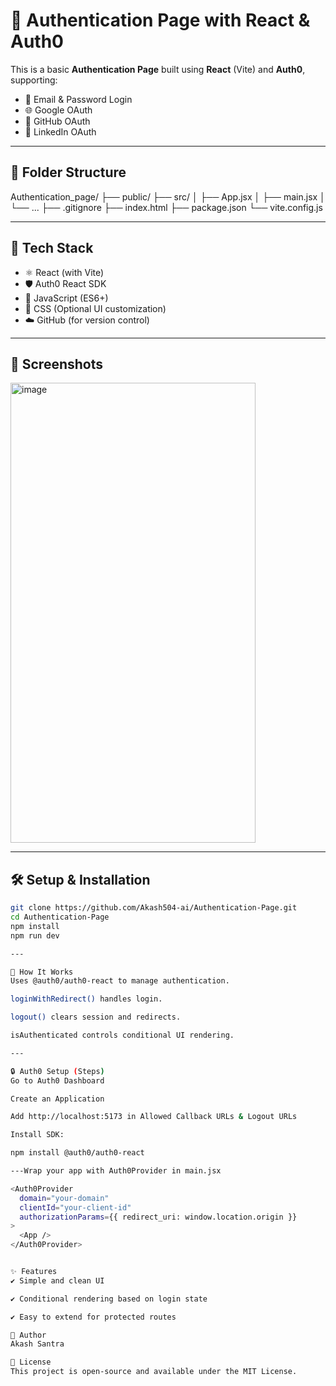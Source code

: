 # 🔐 Authentication Page with React & Auth0

This is a basic **Authentication Page** built using **React** (Vite) and **Auth0**, supporting:
- 🔑 Email & Password Login
- 🌐 Google OAuth
- 🐙 GitHub OAuth
- 💼 LinkedIn OAuth

---

## 📂 Folder Structure

Authentication_page/
├── public/
├── src/
│ ├── App.jsx
│ ├── main.jsx
│ └── ...
├── .gitignore
├── index.html
├── package.json
└── vite.config.js


---

## 🔧 Tech Stack

- ⚛️ React (with Vite)
- 🛡️ Auth0 React SDK
- 🧪 JavaScript (ES6+)
- 💅 CSS (Optional UI customization)
- ☁️ GitHub (for version control)

---

## 📸 Screenshots

<img width="392" height="736" alt="image" src="https://github.com/user-attachments/assets/34880d41-ba02-4e4c-aa9d-c8165f6d08b8" />


---

## 🛠️ Setup & Installation

```bash
git clone https://github.com/Akash504-ai/Authentication-Page.git
cd Authentication-Page
npm install
npm run dev

---

🧠 How It Works
Uses @auth0/auth0-react to manage authentication.

loginWithRedirect() handles login.

logout() clears session and redirects.

isAuthenticated controls conditional UI rendering.

---

🔒 Auth0 Setup (Steps)
Go to Auth0 Dashboard

Create an Application

Add http://localhost:5173 in Allowed Callback URLs & Logout URLs

Install SDK:

npm install @auth0/auth0-react

---Wrap your app with Auth0Provider in main.jsx

<Auth0Provider
  domain="your-domain"
  clientId="your-client-id"
  authorizationParams={{ redirect_uri: window.location.origin }}
>
  <App />
</Auth0Provider>


✨ Features
✔️ Simple and clean UI

✔️ Conditional rendering based on login state

✔️ Easy to extend for protected routes

📌 Author
Akash Santra

📃 License
This project is open-source and available under the MIT License.
